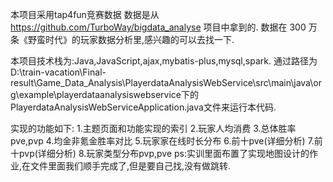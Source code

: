 本项目采用tap4fun竞赛数据
数据是从 https://github.com/TurboWay/bigdata_analyse 项目中拿到的.
数据在 300 万条《野蛮时代》的玩家数据分析里,感兴趣的可以去找一下.

本项目技术栈为:Java,JavaScript,ajax,mybatis-plus,mysql,spark.
通过路径为D:\train-vacation\Final-result\Game_Data_Analysis\PlayerdataAnalysisWebService\src\main\java\org\example\playerdataanalysiswebservice下的PlayerdataAnalysisWebServiceApplication.java文件来运行本代码.

实现的功能如下:
1.主题页面和功能实现的索引
2.玩家人均消费
3.总体胜率pve,pvp
4.均金非氪金胜率对比
5.玩家家在线时长分布
6.前十pve(详细分析)
7.前十pvp(详细分析)
8.玩家类型分布pvp,pve
ps:实训里面布置了实现地图设计的作业,在文件里面我们顺手完成了,但是要自己找,没有做跳转.
